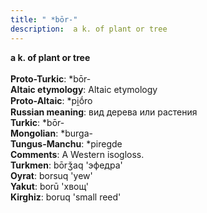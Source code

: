 ```yaml
---
title: " *bōr-"
description:  a k. of plant or tree
---
```

<p data-pagefind-weight="0.5">
<strong> a k. of plant or tree</strong><br><br>
<strong>Proto-Turkic</strong>:  *bōr-<br>
<strong>Altaic etymology</strong>:  Altaic etymology<br>
<strong> Proto-Altaic</strong>:  *pi̯ṓro<br>
<strong>Russian meaning</strong>:  вид дерева или растения<br>
<strong>Turkic</strong>:  *bōr-<br>
<strong>Mongolian</strong>:  *burga-<br>
<strong>Tungus-Manchu</strong>:  *piregde<br>
<strong>Comments</strong>:  A Western isogloss.<br>
<strong>Turkmen</strong>:  bōrǯaq 'эфедра'<br>
<strong>Oyrat</strong>:  borsuq 'yew'<br>
<strong>Yakut</strong>:  borū 'хвощ'<br>
<strong>Kirghiz</strong>:  boruq 'small reed'<br>

</p>
